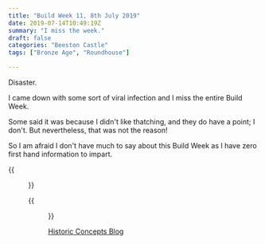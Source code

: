 ```yaml
---
title: "Build Week 11, 8th July 2019"
date: 2019-07-14T10:49:19Z
summary: "I miss the week."
draft: false
categories: "Beeston Castle"
tags: ["Bronze Age", "Roundhouse"]

---
```

Disaster.

I came down with some sort of viral infection and I miss the entire Build Week.

Some said it was because I didn't like thatching, and they do have a point; I don't. 
But nevertheless, that was not the reason!

So I am afraid I don't have much to say about this Build Week as I have zero first hand information to impart.

{{<figure src="../thatching-nearly-done.jpg" caption="I can say that the weather has been kinder and so the thatching has been able to continue and at a pace.">}}

{{<figure src="../splitting-larch-logs.jpg" caption="I also noted that the Larch Logs have been given some focus and a team began splitting them with a view to making planks ready to begin furniture projects.">}}

[Historic Concepts Blog](https://historicconcepts.co.uk/2019/08/20/beeston-bronze-age-structure-week-10/)